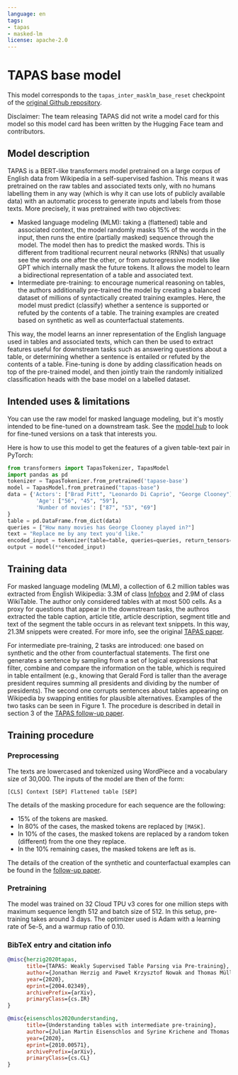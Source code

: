 ```yaml
---
language: en
tags:
- tapas
- masked-lm
license: apache-2.0
---
```


# TAPAS base model

This model corresponds to the `tapas_inter_masklm_base_reset` checkpoint of the [original Github repository](https://github.com/google-research/tapas).

Disclaimer: The team releasing TAPAS did not write a model card for this model so this model card has been written by
the Hugging Face team and contributors.

## Model description

TAPAS is a BERT-like transformers model pretrained on a large corpus of English data from Wikipedia in a self-supervised fashion.
This means it was pretrained on the raw tables and associated texts only, with no humans labelling them in any way (which is why it
can use lots of publicly available data) with an automatic process to generate inputs and labels from those texts. More precisely, it
was pretrained with two objectives:

- Masked language modeling (MLM): taking a (flattened) table and associated context, the model randomly masks 15% of the words in
  the input, then runs the entire (partially masked) sequence through the model. The model then has to predict the masked words.
  This is different from traditional recurrent neural networks (RNNs) that usually see the words one after the other,
  or from autoregressive models like GPT which internally mask the future tokens. It allows the model to learn a bidirectional
  representation of a table and associated text.
- Intermediate pre-training: to encourage numerical reasoning on tables, the authors additionally pre-trained the model by creating
  a balanced dataset of millions of syntactically created training examples. Here, the model must predict (classify) whether a sentence
  is supported or refuted by the contents of a table. The training examples are created based on synthetic as well as counterfactual statements.

This way, the model learns an inner representation of the English language used in tables and associated texts, which can then be used
to extract features useful for downstream tasks such as answering questions about a table, or determining whether a sentence is entailed
or refuted by the contents of a table. Fine-tuning is done by adding classification heads on top of the pre-trained model, and then jointly
train the randomly initialized classification heads with the base model on a labelled dataset.

## Intended uses & limitations

You can use the raw model for masked language modeling, but it's mostly intended to be fine-tuned on a downstream task.
See the [model hub](https://huggingface.co/models?filter=tapas) to look for fine-tuned versions on a task that interests you.


Here is how to use this model to get the features of a given table-text pair in PyTorch:

```python
from transformers import TapasTokenizer, TapasModel
import pandas as pd
tokenizer = TapasTokenizer.from_pretrained('tapase-base')
model = TapasModel.from_pretrained("tapas-base")
data = {'Actors': ["Brad Pitt", "Leonardo Di Caprio", "George Clooney"],
         'Age': ["56", "45", "59"],
         'Number of movies': ["87", "53", "69"]
}
table = pd.DataFrame.from_dict(data)
queries = ["How many movies has George Clooney played in?"]
text = "Replace me by any text you'd like."
encoded_input = tokenizer(table=table, queries=queries, return_tensors='pt')
output = model(**encoded_input)
```

## Training data

For masked language modeling (MLM), a collection of 6.2 million tables was extracted from English Wikipedia: 3.3M of class [Infobox](https://en.wikipedia.org/wiki/Help:Infobox)
and 2.9M of class WikiTable. The author only considered tables with at most 500 cells. As a proxy for questions that appear in the
downstream tasks, the authros extracted the table caption, article title, article description, segment title and text of the segment
the table occurs in as relevant text snippets. In this way, 21.3M snippets were created. For more info, see the original [TAPAS paper](https://www.aclweb.org/anthology/2020.acl-main.398.pdf).

For intermediate pre-training, 2 tasks are introduced: one based on synthetic and the other from counterfactual statements. The first one
generates a sentence by sampling from a set of logical expressions that filter, combine and compare the information on the table, which is
required in table entailment (e.g., knowing that Gerald Ford is taller than the average president requires summing
all presidents and dividing by the number of presidents). The second one corrupts sentences about tables appearing on Wikipedia by swapping
entities for plausible alternatives. Examples of the two tasks can be seen in Figure 1. The procedure is described in detail in section 3 of
the [TAPAS follow-up paper](https://www.aclweb.org/anthology/2020.findings-emnlp.27.pdf).

## Training procedure

### Preprocessing

The texts are lowercased and tokenized using WordPiece and a vocabulary size of 30,000. The inputs of the model are
then of the form:

```
[CLS] Context [SEP] Flattened table [SEP]
```

The details of the masking procedure for each sequence are the following:
- 15% of the tokens are masked.
- In 80% of the cases, the masked tokens are replaced by `[MASK]`.
- In 10% of the cases, the masked tokens are replaced by a random token (different) from the one they replace.
- In the 10% remaining cases, the masked tokens are left as is.

The details of the creation of the synthetic and counterfactual examples can be found in the [follow-up paper](https://arxiv.org/abs/2010.00571).

### Pretraining

The model was trained on 32 Cloud TPU v3 cores for one million steps with maximum sequence length 512 and batch size of 512.
In this setup, pre-training takes around 3 days. The optimizer used is Adam with a learning rate of 5e-5, and a warmup ratio
of 0.10.


### BibTeX entry and citation info

```bibtex
@misc{herzig2020tapas,
      title={TAPAS: Weakly Supervised Table Parsing via Pre-training},
      author={Jonathan Herzig and Paweł Krzysztof Nowak and Thomas Müller and Francesco Piccinno and Julian Martin Eisenschlos},
      year={2020},
      eprint={2004.02349},
      archivePrefix={arXiv},
      primaryClass={cs.IR}
}
```

```bibtex
@misc{eisenschlos2020understanding,
      title={Understanding tables with intermediate pre-training},
      author={Julian Martin Eisenschlos and Syrine Krichene and Thomas Müller},
      year={2020},
      eprint={2010.00571},
      archivePrefix={arXiv},
      primaryClass={cs.CL}
}
```
